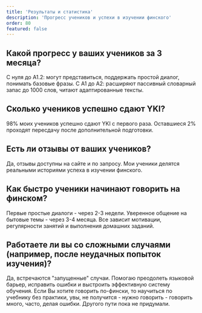 ```yaml
---
title: 'Результаты и статистика'
description: 'Прогресс учеников и успехи в изучении финского'
order: 80
featured: false
---
```


## Какой прогресс у ваших учеников за 3 месяца?

С нуля до А1.2: могут представиться, поддержать простой диалог, понимать базовые фразы. С А1 до А2: расширяют пассивный словарный запас до 1000 слов, читают адаптированные тексты.

## Сколько учеников успешно сдают YKI?

98% моих учеников успешно сдают YKI с первого раза. Оставшиеся 2% проходят пересдачу после дополнительной подготовки.

## Есть ли отзывы от ваших учеников?

Да, отзывы доступны на сайте и по запросу. Мои ученики делятся реальными историями успеха в изучении финского.

## Как быстро ученики начинают говорить на финском?

Первые простые диалоги - через 2-3 недели. Уверенное общение на бытовые темы - через 3-4 месяца. Все зависит мотивации, регулярности занятий и выполнения домашних заданий.

## Работаете ли вы со сложными случаями (например, после неудачных попыток изучения)?

Да, встречаются "запущенные" случаи. Помогаю преодолеть языковой барьер, исправить ошибки и выстроить эффективную систему обучения. Если Вы хотите говорить по-фински, то научиться по учебнику без практики, увы, не получится - нужно говорить - говорить много, часто, делая ошибки. Другого пути пока не придумали.
